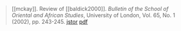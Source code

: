 > [[mckay]]. Review of [[baldick2000]]. *Bulletin of the School of Oriental and African Studies*, University of London, Vol. 65, No. 1 (2002), pp. 243-245. [jstor](https://www.jstor.org/stable/4145958) [pdf](a/a-mckay2002.pdf)